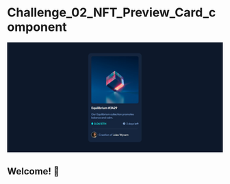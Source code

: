 # Challenge_02_NFT_Preview_Card_component

![Design preview for the NFT preview card component challenge](images/desktop-preview.jpg)

## Welcome! 👋
